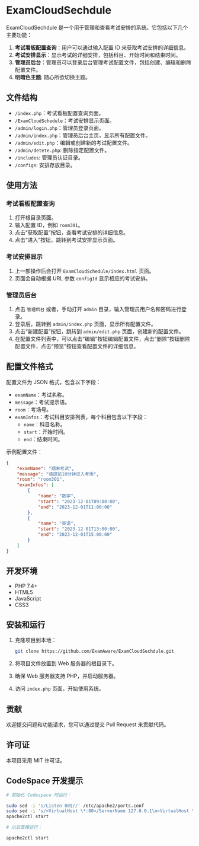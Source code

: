 # ExamCloudSechdule

ExamCloudSechdule 是一个用于管理和查看考试安排的系统。它包括以下几个主要功能：

1. **考试看板配置查询**：用户可以通过输入配置 ID 来获取考试安排的详细信息。
2. **考试安排显示**：显示考试的详细安排，包括科目、开始时间和结束时间。
3. **管理员后台**：管理员可以登录后台管理考试配置文件，包括创建、编辑和删除配置文件。
4. **明暗色主题**: 随心所欲切换主题。

## 文件结构

- `/index.php`：考试看板配置查询页面。
- `/ExamCloudSchedule`：考试安排显示页面。
- `/admin/login.php`：管理员登录页面。
- `/admin/index.php`：管理员后台主页，显示所有配置文件。
- `/admin/edit.php`：编辑或创建新的考试配置文件。
- `/admin/detete.php`: 删除指定配置文件。
- `/includes`: 管理员认证目录。
- `/configs`: 安排存放目录。

## 使用方法

### 考试看板配置查询

1. 打开根目录页面。
2. 输入配置 ID，例如 `room301`。
3. 点击“获取配置”按钮，查看考试安排的详细信息。
4. 点击“进入”按钮，跳转到考试安排显示页面。

### 考试安排显示

1. 上一部操作后会打开 `ExamCloudSchedule/index.html` 页面。
2. 页面会自动根据 URL 参数 `configId` 显示相应的考试安排。

### 管理员后台

1. 点击 `管理后台` 或者，手动打开 `admin` 目录，输入管理员用户名和密码进行登录。
2. 登录后，跳转到 `admin/index.php` 页面，显示所有配置文件。
3. 点击“新建配置”按钮，跳转到 `admin/edit.php` 页面，创建新的配置文件。
4. 在配置文件列表中，可以点击“编辑”按钮编辑配置文件，点击“删除”按钮删除配置文件，点击“预览”按钮查看配置文件的详细信息。

## 配置文件格式

配置文件为 JSON 格式，包含以下字段：

- `examName`：考试名称。
- `message`：考试提示语。
- `room`：考场号。
- `examInfos`：考试科目安排列表，每个科目包含以下字段：
  - `name`：科目名称。
  - `start`：开始时间。
  - `end`：结束时间。

示例配置文件：

```json
{
    "examName": "期末考试",
    "message": "请提前10分钟进入考场",
    "room": "room301",
    "examInfos": [
        {
            "name": "数学",
            "start": "2023-12-01T09:00:00",
            "end": "2023-12-01T11:00:00"
        },
        {
            "name": "英语",
            "start": "2023-12-01T13:00:00",
            "end": "2023-12-01T15:00:00"
        }
    ]
}
```

## 开发环境

- PHP 7.4+
- HTML5
- JavaScript
- CSS3

## 安装和运行

1. 克隆项目到本地：

   ```bash
   git clone https://github.com/ExamAware/ExamCloudSechdule.git
   ```

2. 将项目文件放置到 Web 服务器的根目录下。
3. 确保 Web 服务器支持 PHP，并启动服务器。
4. 访问 `index.php` 页面，开始使用系统。

## 贡献

欢迎提交问题和功能请求，您可以通过提交 Pull Request 来贡献代码。

## 许可证

本项目采用 MIT 许可证。

## CodeSpace 开发提示

```bash
# 初始化 Codespace 时运行：

sudo sed -i 's/Listen 80$//' /etc/apache2/ports.conf
sudo sed -i 's/<VirtualHost \*:80>/ServerName 127.0.0.1\n<VirtualHost \*:8080>/' /etc/apache2/sites-enabled/000-default.conf
apache2ctl start

# 以后直接运行：

apache2ctl start
```
